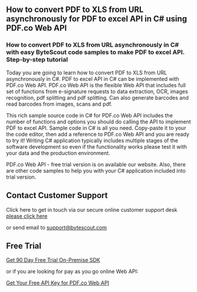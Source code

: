 ## How to convert PDF to XLS from URL asynchronously for PDF to excel API in C# using PDF.co Web API

### How to convert PDF to XLS from URL asynchronously in C# with easy ByteScout code samples to make PDF to excel API. Step-by-step tutorial

Today you are going to learn how to convert PDF to XLS from URL asynchronously in C#. PDF to excel API in C# can be implemented with PDF.co Web API. PDF.co Web API is the flexible Web API that includes full set of functions from e-signature requests to data extraction, OCR, images recognition, pdf splitting and pdf splitting. Can also generate barcodes and read barcodes from images, scans and pdf.

This rich sample source code in C# for PDF.co Web API includes the number of functions and options you should do calling the API to implement PDF to excel API. Sample code in C# is all you need. Copy-paste it to your the code editor, then add a reference to PDF.co Web API and you are ready to try it! Writing C# application typically includes multiple stages of the software development so even if the functionality works please test it with your data and the production environment.

PDF.co Web API - free trial version is on available our website. Also, there are other code samples to help you with your C# application included into trial version.

## Contact Customer Support

Click here to get in touch via our secure online customer support desk [please click here](https://bytescout.zendesk.com/hc/en-us/requests/new?subject=PDF.co%20Web%20API%20Question)

or send email to [support@bytescout.com](mailto:support@bytescout.com?subject=PDF.co%20Web%20API%20Question) 

## Free Trial

[Get 90 Day Free Trial On-Premise SDK](https://bytescout.com/download/web-installer?utm_source=github-readme)

or if you are looking for pay as you go online Web API:

[Get Your Free API Key for PDF.co Web API](https://pdf.co/documentation/api?utm_source=github-readme)